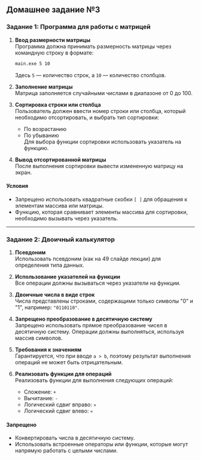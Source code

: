 ## Домашнее задание №3

### Задание 1: Программа для работы с матрицей

1. **Ввод размерности матрицы**  
   Программа должна принимать размерность матрицы через командную строку в формате:
   ```bash
   main.exe 5 10
   ```
   Здесь `5` — количество строк, а `10` — количество столбцов.

2. **Заполнение матрицы**  
   Матрица заполняется случайными числами в диапазоне от 0 до 100.

3. **Сортировка строки или столбца**  
   Пользователь должен ввести номер строки или столбца, который необходимо отсортировать, и выбрать тип сортировки:
   - По возрастанию
   - По убыванию  
   Для выбора функции сортировки использовать указатель на функцию.

4. **Вывод отсортированной матрицы**  
   После выполнения сортировки вывести измененную матрицу на экран.

#### Условия
- Запрещено использовать квадратные скобки `[ ]` для обращения к элементам массива или матрицы.
- Функцию, которая сравнивает элементы массива для сортировки, необходимо вызывать через указатель.

---

### Задание 2: Двоичный калькулятор

1. **Псевдоним**  
   Использовать псевдоним (как на 49 слайде лекции) для определения типа данных.

2. **Использование указателей на функции**  
   Все операции должны вызываться через указатели на функции.

3. **Двоичные числа в виде строк**  
   Числа представлены строками, содержащими только символы "0" и "1", например: `"0110110"`.

4. **Запрещено преобразование в десятичную систему**  
   Запрещено использовать прямое преобразование чисел в десятичную систему. Операции должны выполняться, используя массив символов.

5. **Требования к значениям**  
   Гарантируется, что при вводе `a > b`, поэтому результат выполнения операций не может быть отрицательным.

6. **Реализовать функции для операций**  
   Реализовать функции для выполнения следующих операций:
   - Сложение: `+`
   - Вычитание: `-`
   - Логический сдвиг вправо: `»`
   - Логический сдвиг влево: `«`

#### Запрещено
- Конвертировать числа в десятичную систему.
- Использовать встроенные операторы или функции, которые могут напрямую работать с целыми числами.
